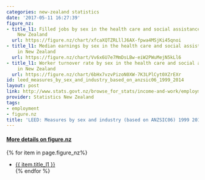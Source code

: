 ```yaml
---
categories: new-zealand statistics
date: '2017-05-11 16:27:39'
figure_nz:
- title_l1: Filled jobs by sex in the health care and social assistance industry in
    New Zealand
  url: https://figure.nz/chart/xfcaXQTZRLllJ6AX-fpwa4MSjKi45qnoi
- title_l1: Median earnings by sex in the health care and social assistance industry
    in New Zealand
  url: https://figure.nz/chart/Vv6x6U7e7MmDsLBw-eiW2PWuMejN5kLl6
- title_l1: Worker turnover rate by sex in the health care and social assistance industry
    in New Zealand
  url: https://figure.nz/chart/6bHx7vzvPizoN0XW-7K3LPlCyt0XZrEXr
id: leed_measures_by_sex_and_industry_based_on_anzsic06_1999_2014
layout: post
link: http://www.stats.govt.nz/browse_for_stats/income-and-work/employment_and_unemployment/leed-annual-technical-notes.aspx
provider: Statistics New Zealand
tags:
- employment
- figure.nz
title: 'LEED: Measures by sex and industry (based on ANZSIC06) 1999 2014'
---
```


<h4><u> More details on figure.nz</u></h4>
{% for item in page.figure_nz%}
<ul class="post-list-l2">
    <li><a href="{{ item.url }}">{{ item.title_l1 }}</a></li>
{% endfor %}
</ul>